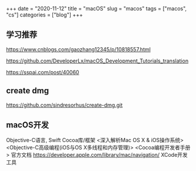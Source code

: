 +++ 
date = "2020-11-12"
title = "macOS"
slug = "macos" 
tags = ["macos", "cs"]
categories = ["blog"]
+++

## 学习推荐
https://www.cnblogs.com/gaozhang12345/p/10818557.html

https://github.com/DeveloperLx/macOS_Development_Tutorials_translation

https://sspai.com/post/40060


## create dmg
https://github.com/sindresorhus/create-dmg.git

## macOS开发
Objective-C语言, Swift
Cocoa库/框架
<深入解析Mac OS X & iOS操作系统> <Objective-C高级编程(iOS与OS X多线程和内存管理)> <Cocoa编程开发者手册>
官方文档
    https://developer.apple.com/library/mac/navigation/
XCode开发工具
